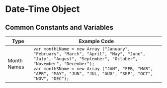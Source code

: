 # Date-Time Object

## Common Constants and Variables
| Type | Example Code |  
| ---- | ---- |  
| Month Names | `var monthLName = new Array ("January", "February", "March", "April", "May", "June", "July", "August", "September", "October", "November", "December");` <br> `var monthSName = new Array ("JAN", "FEB, "MAR", "APR", "MAY", "JUN", "JUL, "AUG", "SEP", "OCT", "NOV", "DEC");` |   

